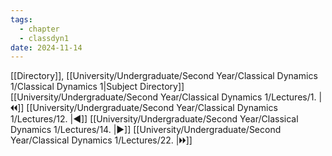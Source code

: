 ```yaml
---
tags:
  - chapter
  - classdyn1
date: 2024-11-14
---
```

[[Directory]], [[University/Undergraduate/Second Year/Classical Dynamics 1/Classical Dynamics 1|Subject Directory]]
[[University/Undergraduate/Second Year/Classical Dynamics 1/Lectures/1. |🞀🞀]] [[University/Undergraduate/Second Year/Classical Dynamics 1/Lectures/12. |◀]] [[University/Undergraduate/Second Year/Classical Dynamics 1/Lectures/14. |▶]] [[University/Undergraduate/Second Year/Classical Dynamics 1/Lectures/22. |🞂🞂]]
# 
## 
### 